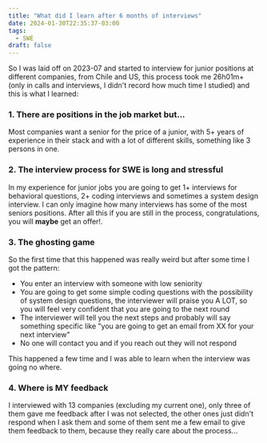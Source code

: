 ```yaml
---
title: "What did I learn after 6 months of interviews"
date: 2024-01-30T22:35:37-03:00
tags:
  - SWE
draft: false
---
```

So I was laid off on 2023-07 and started to interview for junior positions at different companies, from Chile and US, this process took me 26h01m+ (only in calls and interviews, I didn't record how much time I studied) and this is what I learned:

### 1. There are positions in the job market but...
Most companies want a senior for the price of a junior, with 5+ years of experience in their stack and with a lot of different skills, something like 3 persons in one.

### 2. The interview process for SWE is long and stressful
In my experience for junior jobs you are going to get 1+ interviews for behavioral questions, 2+ coding interviews and sometimes a system design interview. I can only imagine how many interviews has some of the most seniors positions.
After all this if you are still in the process, congratulations, you will **maybe** get an offer!.

### 3. The ghosting game
So the first time that this happened was really weird but after some time I got the pattern:
- You enter an interview with someone with low seniority
- You are going to get some simple coding questions with the possibility of system design questions, the interviewer will praise you A LOT, so you will feel very confident that you are going to the next round
- The interviewer will tell you the next steps and probably will say something specific like "you are going to get an email from XX for your next interview"
- No one will contact you and if you reach out they will not respond

This happened a few time and I was able to learn when the interview was going no where.

### 4. Where is MY feedback
I interviewed with 13 companies (excluding my current one), only three of them gave me feedback after I was not selected, the other ones just didn't respond when I ask them and some of them sent me a few email to give them feedback to them, because they really care about the process...
